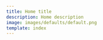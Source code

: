 ```yaml
---
title: Home title
description: Home description 
image: images/defaults/default.png
template: index
---
```

